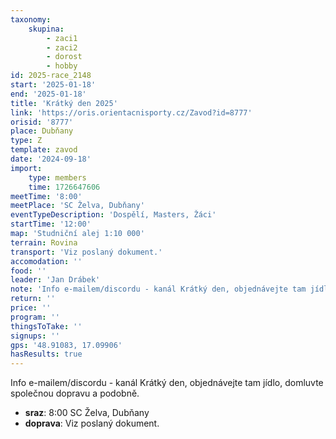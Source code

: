 ```yaml
---
taxonomy:
    skupina:
        - zaci1
        - zaci2
        - dorost
        - hobby
id: 2025-race_2148
start: '2025-01-18'
end: '2025-01-18'
title: 'Krátký den 2025'
link: 'https://oris.orientacnisporty.cz/Zavod?id=8777'
orisid: '8777'
place: Dubňany
type: Z
template: zavod
date: '2024-09-18'
import:
    type: members
    time: 1726647606
meetTime: '8:00'
meetPlace: 'SC Želva, Dubňany'
eventTypeDescription: 'Dospělí, Masters, Žáci'
startTime: '12:00'
map: 'Studniční alej 1:10 000'
terrain: Rovina
transport: 'Viz poslaný dokument.'
accomodation: ''
food: ''
leader: 'Jan Drábek'
note: 'Info e-mailem/discordu - kanál Krátký den, objednávejte tam jídlo, domluvte společnou dopravu a podobně.'
return: ''
price: ''
program: ''
thingsToTake: ''
signups: ''
gps: '48.91083, 17.09906'
hasResults: true
---
```


Info e-mailem/discordu - kanál Krátký den, objednávejte tam jídlo, domluvte společnou dopravu a podobně.
* **sraz**: 8:00 SC Želva, Dubňany
* **doprava**: Viz poslaný dokument.
